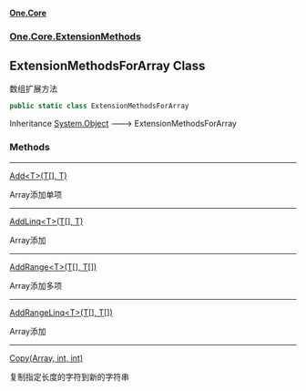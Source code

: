 #### [One.Core](index.md 'index')
### [One.Core.ExtensionMethods](One_Core_ExtensionMethods.md 'One.Core.ExtensionMethods')
## ExtensionMethodsForArray Class
数组扩展方法 
```csharp
public static class ExtensionMethodsForArray
```

Inheritance [System.Object](https://docs.microsoft.com/en-us/dotnet/api/System.Object 'System.Object') &#129106; ExtensionMethodsForArray  
### Methods

***
[Add&lt;T&gt;(T[], T)](One_Core_ExtensionMethods_ExtensionMethodsForArray_Add_T_(T___T).md 'One.Core.ExtensionMethods.ExtensionMethodsForArray.Add&lt;T&gt;(T[], T)')

Array添加单项 

***
[AddLinq&lt;T&gt;(T[], T)](One_Core_ExtensionMethods_ExtensionMethodsForArray_AddLinq_T_(T___T).md 'One.Core.ExtensionMethods.ExtensionMethodsForArray.AddLinq&lt;T&gt;(T[], T)')

Array添加 

***
[AddRange&lt;T&gt;(T[], T[])](One_Core_ExtensionMethods_ExtensionMethodsForArray_AddRange_T_(T___T__).md 'One.Core.ExtensionMethods.ExtensionMethodsForArray.AddRange&lt;T&gt;(T[], T[])')

Array添加多项 

***
[AddRangeLinq&lt;T&gt;(T[], T[])](One_Core_ExtensionMethods_ExtensionMethodsForArray_AddRangeLinq_T_(T___T__).md 'One.Core.ExtensionMethods.ExtensionMethodsForArray.AddRangeLinq&lt;T&gt;(T[], T[])')

Array添加 

***
[Copy(Array, int, int)](One_Core_ExtensionMethods_ExtensionMethodsForArray_Copy(System_Array_int_int).md 'One.Core.ExtensionMethods.ExtensionMethodsForArray.Copy(System.Array, int, int)')

复制指定长度的字符到新的字符串 

